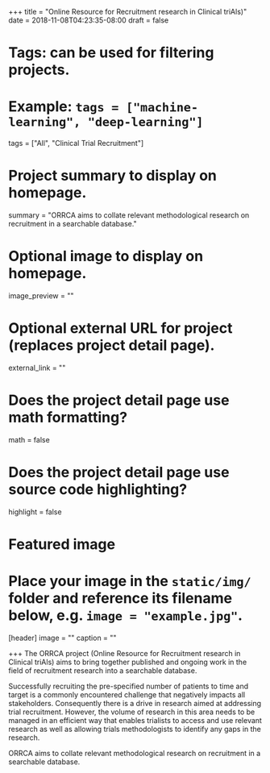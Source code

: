+++
title = "Online Resource for Recruitment research in Clinical triAls)"
date = 2018-11-08T04:23:35-08:00
draft = false

# Tags: can be used for filtering projects.
# Example: `tags = ["machine-learning", "deep-learning"]`
tags = ["All", "Clinical Trial Recruitment"]

# Project summary to display on homepage.
summary = "ORRCA aims to collate relevant methodological research on recruitment in a searchable database."

# Optional image to display on homepage.
image_preview = ""

# Optional external URL for project (replaces project detail page).
external_link = ""

# Does the project detail page use math formatting?
math = false

# Does the project detail page use source code highlighting?
highlight = false

# Featured image
# Place your image in the `static/img/` folder and reference its filename below, e.g. `image = "example.jpg"`.
[header]
image = ""
caption = ""

+++
The ORRCA project (Online Resource for Recruitment research in Clinical triAls) aims to bring together published and ongoing work in the field of recruitment research into a searchable database. 

Successfully recruiting the pre-specified number of patients to time and target is a commonly encountered challenge that negatively impacts all stakeholders. Consequently there is a drive in research aimed at addressing trial recruitment. However, the volume of research in this area needs to be managed in an efficient way that enables trialists to access and use relevant research as well as allowing trials methodologists to identify any gaps in the research.

ORRCA aims to collate relevant methodological research on recruitment in a searchable database.
